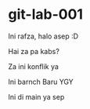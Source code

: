 # git-lab-001

Ini rafza, halo asep :D

Hai za pa kabs?

Za ini konflik ya

Ini barnch Baru YGY

Ini di main ya sep